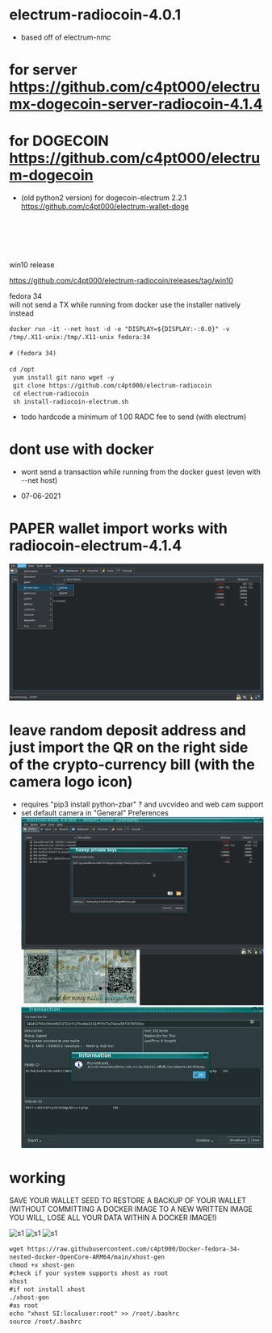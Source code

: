 # electrum-radiocoin-4.0.1 

* based off of electrum-nmc


# for server https://github.com/c4pt000/electrumx-dogecoin-server-radiocoin-4.1.4
# for DOGECOIN https://github.com/c4pt000/electrum-dogecoin

* (old python2 version) for dogecoin-electrum 2.2.1
https://github.com/c4pt000/electrum-wallet-doge

<br>
<br>
<br>
<br>
<br>
win10 release

https://github.com/c4pt000/electrum-radiocoin/releases/tag/win10


fedora 34
<br>
will not send a TX while running from docker use the installer natively instead 
```
docker run -it --net host -d -e "DISPLAY=${DISPLAY:-:0.0}" -v /tmp/.X11-unix:/tmp/.X11-unix fedora:34

# (fedora 34)

cd /opt
 yum install git nano wget -y
 git clone https://github.com/c4pt000/electrum-radiocoin
 cd electrum-radiocoin
 sh install-radiocoin-electrum.sh 
```

 * todo hardcode  a minimum of 1.00 RADC fee to send (with electrum)

# dont use with docker
* wont send a transaction while running from the docker guest (even with --net host)

* 07-06-2021
# PAPER wallet import works with radiocoin-electrum-4.1.4
![s1](https://raw.githubusercontent.com/c4pt000/radiocoin/master/just-the-right-QR-code-ignore-the-left.png)
# leave random deposit address and just import the QR on the right side of the crypto-currency bill (with the camera logo icon) 
* requires "pip3 install python-zbar" ? and uvcvideo and web cam support
* set default camera in "General" Preferences
![s1](https://raw.githubusercontent.com/c4pt000/radiocoin/master/electrum-import-paper-QR-radiodollar.png)
![s1](https://raw.githubusercontent.com/c4pt000/radiocoin/master/radio-electrum-4.1.4.paper-sweep.png)

# working
SAVE YOUR WALLET SEED TO RESTORE A BACKUP OF YOUR WALLET
(WITHOUT COMMITTING A DOCKER IMAGE TO A NEW WRITTEN IMAGE YOU WILL, LOSE ALL YOUR DATA WITHIN A DOCKER IMAGE!)

![s1](https://github.com/c4pt000/radiocoin/releases/download/electrum-wallet/electrum--radiocoin-sign-broadcast.png)
![s1](https://github.com/c4pt000/radiocoin/releases/download/electrum-wallet/electrum-4.1.4-radiocoin-send-amount.png)
![s1](https://github.com/c4pt000/radiocoin/releases/download/electrum-wallet/electrum-finalize-transaction.png)
```
wget https://raw.githubusercontent.com/c4pt000/Docker-fedora-34-nested-docker-OpenCore-ARM64/main/xhost-gen
chmod +x xhost-gen
#check if your system supports xhost as root
xhost
#if not install xhost
./xhost-gen
#as root 
echo "xhost SI:localuser:root" >> /root/.bashrc
source /root/.bashrc

```

